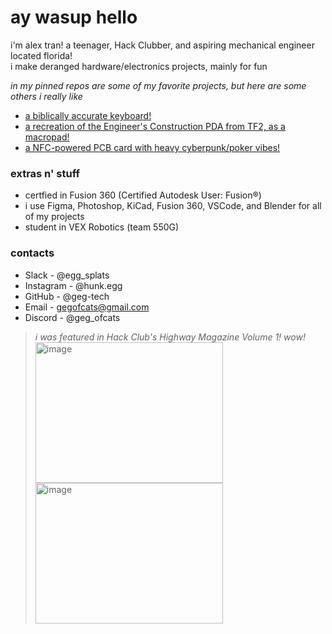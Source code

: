 # ay wasup hello

i'm alex tran! a teenager, Hack Clubber, and aspiring mechanical engineer located florida! <br/>
i make deranged hardware/electronics projects, mainly for fun <br/>

*in my pinned repos are some of my favorite projects, but here are some others i really like*
* [a biblically accurate keyboard!](https://github.com/geg-tech/biblicallyaccuratekeyboard)
* [a recreation of the Engineer's Construction PDA from TF2, as a macropad!](https://github.com/geg-tech/engipad)
* [a NFC-powered PCB card with heavy cyberpunk/poker vibes!](https://github.com/geg-tech/cheapsuit)

### extras n' stuff
* certfied in Fusion 360 (Certified Autodesk User: Fusion®)
* i use Figma, Photoshop, KiCad, Fusion 360, VSCode, and Blender for all of my projects
* student in VEX Robotics (team 550G)

### contacts 
* Slack - @egg_splats
* Instagram - @hunk.egg
* GitHub - @geg-tech
* Email - gegofcats@gmail.com
* Discord - @geg_ofcats

> *i was featured in Hack Club's Highway Magazine Volume 1! wow!* <br/>
> <img width="300" height="225" alt="image" src="https://github.com/user-attachments/assets/0ec8c4f1-d648-4889-b37c-0d29bef71a8d" /> <img width="300" height="225" alt="image" src="https://github.com/user-attachments/assets/43481da0-df99-4e06-89b0-c9b6137e5bf6" />

